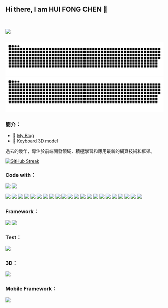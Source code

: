  <h2>Hi there, I am HUI FONG CHEN 👋 <br/><br/> 
  
![](https://komarev.com/ghpvc/?username=blackramble&color=orange)
</h2>

![github contribution grid snake animation](https://raw.githubusercontent.com/blackramble/blackramble/output/github-contribution-grid-snake-dark.svg#gh-dark-mode-only)![github contribution grid snake animation](https://raw.githubusercontent.com/blackramble/blackramble/output/github-contribution-grid-snake.svg#gh-light-mode-only)

 ### 簡介：
- 📖 [My Blog](https://blackramble.vercel.app/blog)
- 👾 [Keyboard 3D model](https://blackramble.github.io/model-grounds-bk/)

過去的幾年，專注於前端開發領域，積極學習和應用最新的網頁技術和框架。 

[![GitHub Streak](https://github-readme-streak-stats-eight.vercel.app/?user=blackramble)](https://git.io/streak-stats)

 ### Code with：
  <img src="https://img.shields.io/badge/TypeScript-007ACC?style=for-the-badge&logo=typescript&logoColor=white" /> <img src="https://img.shields.io/badge/JavaScript-323330?style=for-the-badge&logo=javascript&logoColor=F7DF1E" />

<img src="https://img.shields.io/badge/HTML5-E34F26?style=for-the-badge&logo=html5&logoColor=white" /> <img src="https://img.shields.io/badge/CSS3-1572B6?style=for-the-badge&logo=css3&logoColor=white" /> <img src="https://img.shields.io/badge/JWT-000000?style=for-the-badge&logo=JSON%20web%20tokens&logoColor=white" /> <img src="https://img.shields.io/badge/Material%20UI-007FFF?style=for-the-badge&logo=mui&logoColor=white" /> <img src="https://img.shields.io/badge/Sass-CC6699?style=for-the-badge&logo=sass&logoColor=white" /> <img src="https://img.shields.io/badge/Socket.io-010101?&style=for-the-badge&logo=Socket.io&logoColor=white" /> <img src="https://img.shields.io/badge/storybook-FF4785?style=for-the-badge&logo=storybook&logoColor=white" /> <img src="https://img.shields.io/badge/Tailwind_CSS-38B2AC?style=for-the-badge&logo=tailwind-css&logoColor=white" /> <img src="https://img.shields.io/badge/Redux-593D88?style=for-the-badge&logo=redux&logoColor=white"/> <img src="https://img.shields.io/badge/Node.js-339933?style=for-the-badge&logo=nodedotjs&logoColor=white"/> <img src="https://img.shields.io/badge/npm-CB3837?style=for-the-badge&logo=npm&logoColor=white" /> <img src="https://img.shields.io/badge/Postman-FF6C37?style=for-the-badge&logo=Postman&logoColor=white" /> <img src="https://img.shields.io/badge/React_Router-CA4245?style=for-the-badge&logo=react-router&logoColor=white" /> <img src="https://img.shields.io/badge/Font_Awesome-339AF0?style=for-the-badge&logo=fontawesome&logoColor=white" /> <img src="https://img.shields.io/badge/GitHub%20Pages-222222?style=for-the-badge&logo=GitHub%20Pages&logoColor=white" /> <img src="https://img.shields.io/badge/Yarn-2C8EBB?style=for-the-badge&logo=yarn&logoColor=white" /> <img src="https://img.shields.io/badge/VSCode-0078D4?style=for-the-badge&logo=visual%20studio%20code&logoColor=white"/> <img src="https://img.shields.io/badge/json-5E5C5C?style=for-the-badge&logo=json&logoColor=white"/> <img src="https://img.shields.io/badge/eslint-3A33D1?style=for-the-badge&logo=eslint&logoColor=white" /> <img src="https://img.shields.io/badge/stylelint-000?style=for-the-badge&logo=stylelint&logoColor=white"/> <img src="https://img.shields.io/badge/prettier-1A2C34?style=for-the-badge&logo=prettier&logoColor=F7BA3E" /> <img src="https://img.shields.io/badge/Vercel-000000?style=for-the-badge&logo=vercel&logoColor=white"/>

### Framework：
<img src="https://img.shields.io/badge/next.js-000000?style=for-the-badge&logo=nextdotjs&logoColor=white" /> <img src="https://img.shields.io/badge/React-20232A?style=for-the-badge&logo=react&logoColor=61DAFB" />
### Test：
<img src="https://img.shields.io/badge/Jest-C21325?style=for-the-badge&logo=jest&logoColor=white" />

### 3D：
<img src="https://img.shields.io/badge/ThreeJs-black?style=for-the-badge&logo=three.js&logoColor=white" />

### Mobile Framework：
<img src="https://img.shields.io/badge/Flutter-02569B?style=for-the-badge&logo=flutter&logoColor=white"/>
